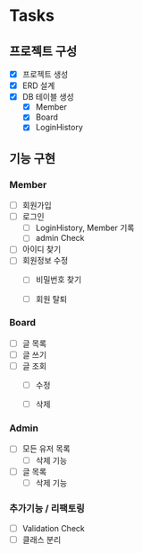 # Tasks

## 프로젝트 구성
- [x] 프로젝트 생성
- [x] ERD 설계 
- [x] DB 테이블 생성  
    - [x] Member
    - [x] Board
    - [x] LoginHistory

## 기능 구현

### Member
- [ ] 회원가입
- [ ] 로그인
  - [ ] LoginHistory, Member 기록
  - [ ] admin Check
- [ ] 아이디 찾기
- [ ] 회원정보 수정
  - [ ] 비밀번호 찾기
  - [ ] 회원 탈퇴


### Board
- [ ] 글 목록
- [ ] 글 쓰기
- [ ] 글 조회
  - [ ] 수정
  - [ ] 삭제


### Admin
- [ ] 모든 유저 목록
  - [ ] 삭제 기능
- [ ] 글 목록
  - [ ] 삭제 기능

### 추가기능 / 리팩토링
- [ ] Validation Check
- [ ] 클래스 분리